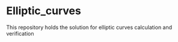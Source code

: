 # Elliptic_curves
This repository holds the solution for elliptic curves calculation and verification
